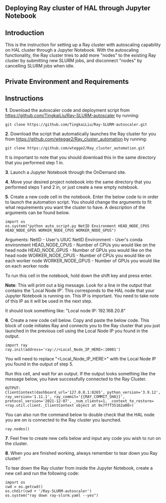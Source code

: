 ## Deploying Ray cluster of HAL through Jupyter Notebook


## Introduction
This is the instruction for setting up a Ray cluster with autoscaling capability on HAL cluster through a Jupyter Notebook. With the autoscaling functionality, the Ray cluster tries to add more "nodes" to the existing Ray cluster by submitting new SLURM jobs, and disconnect "nodes" by cancelling SLURM jobs when idle. 


## Private Environment and Requirements


## Instructions

**1**. Download the autoscaler code and deployment script from https://github.com/TingkaiLiu/Ray-SLURM-autoscaler by running:
```
git clone https://github.com/TingkaiLiu/Ray-SLURM-autoscaler.git
```


**2**. Download the script that automatically launches the Ray cluster for you from https://github.com/wtegge2/Ray_cluster_automation by running:
```
git clone https://github.com/wtegge2/Ray_cluster_automation.git
```

It is important to note that you should download this in the same directory that you performed step 1 in. 


**3**. Launch a Jupyter Notebook through the OnDemand site. 


**4**. Move your desired project notebook into the same directory that you performed steps 1 and 2 in, or just create a new empty notebook. 


**5**. Create a new code cell in the notebook. Enter the below code to in order to launch the automation script. You should change the arguments to fit what requirements you want the cluster to have. A description of the arguments can be found below. 
```
import os
os.system("python auto_script.py NetID Environment HEAD_NODE_CPUS HEAD_NODE_GPUS WORKER_NODE_CPUS WORKER_NODE_GPUS")
```

Arguments:
NetID - User's UIUC NetID
Environment - User's conda environment
HEAD_NODE_CPUS - Number of CPUs you would like on the head node
HEAD_NODE_GPUS - Number of GPUs you would like on the head node
WORKER_NODE_CPUS - Number of CPUs you would like on each worker node
WORKER_NODE_GPUS - Number of GPUs you would like on each worker node

To run this cell in the notebook, hold down the shift key and press enter. 


**Note**: This will print out a big message. Look for a line in the output that contains the 'Local Node IP'. This corresponds to the HAL node that your Jupyter Notebook is running on.  This IP is important. You need to take note of this IP as it will be used in the next step. 

It should look something like: "Local node IP: 192.168.20.8"


**6**. Create a new code cell below. Copy and paste the below code. This block of code initiates Ray and connects you to the Ray cluster that you just launched in the previous cell using the Local Node IP you found in the output. 
```
import ray
ray.init(address='ray://<Local_Node_IP_HERE>:10001')
```

You will need to replace "<Local_Node_IP_HERE>" with the Local Node IP you found in the output of step 5.

Run this cell, and wait for an output. If the output looks something like the message below, you have successfully connected to the Ray Cluster. 
```
OUTPUT:
ClientContext(dashboard_url='127.0.0.1:8265', python_version='3.9.12', ray_version='1.11.1', ray_commit='{{RAY_COMMIT_SHA}}', protocol_version='2021-12-07', _num_clients=1, _context_to_restore=<ray.util.client._ClientContext object at 0x7fff35162a00>)
```


You can also run the command below to double check that the HAL node you are on is connected to the Ray cluster you launched. 
```
ray.nodes()
```

**7**. Feel free to create new cells below and input any code you wish to run on the cluster. 


**8**. When you are finished working, always remember to tear down you Ray cluster! 

To tear down the Ray cluster from inside the Jupyter Notebook, create a new cell and run the following code:
```
import os
cwd = os.getcwd()
os.chdir(cwd + '/Ray-SLURM-autoscaler')
os.system("ray down ray-slurm.yaml --yes")
```